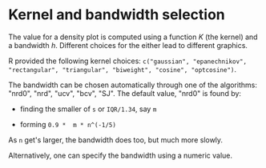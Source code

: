 Kernel and bandwidth selection
===============================


The value for a density plot is computed using a function $K$ (the kernel) and a bandwidth $h$. Different choices for the either lead to different graphics.

R provided the following kernel choices: `c("gaussian", "epanechnikov", "rectangular", "triangular", "biweight", "cosine", "optcosine")`. 

The bandwidth can be chosen automatically through one of the algorithms: "nrd0",  "nrd", "ucv", "bcv", "SJ". The default value, "nrd0" is found by:

* finding the smaller of `s` or `IQR/1.34`, say `m`

* forming `0.9 *  m * n^(-1/5)`

As `n` get's larger, the bandwidth does too, but much more slowly.

Alternatively, one can specify the bandwidth using a numeric value. 
